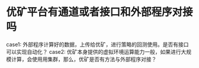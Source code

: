 # 优矿平台有通道或者接口和外部程序对接吗

case1: 外部程序计算好的数据，上传给优矿，进行策略的回测使用。是否有接口可以实现自动化？
case2: 优矿本身提供的虚拟环境运算能力一般，如果进行大规模计算，会使用用集群，那么，优矿是否有方法与外部程序对接？